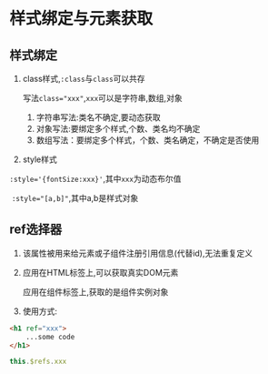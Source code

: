 # 样式绑定与元素获取

## 样式绑定

1. class样式,`:class`与`class`可以共存

   写法`class="xxx"`,`xxx`可以是字符串,数组,对象

   1. 字符串写法:类名不确定,要动态获取
   2. 对象写法:要绑定多个样式,个数、类名均不确定
   3. 数组写法：要绑定多个样式，个数、类名确定，不确定是否使用

2. style样式

​	`:style='{fontSize:xxx}'`,其中`xxx`为动态布尔值

​	`:style="[a,b]"`,其中a,b是样式对象

## ref选择器

1. 该属性被用来给元素或子组件注册引用信息(代替id),无法重复定义

2. 应用在HTML标签上,可以获取真实DOM元素

   应用在组件标签上,获取的是组件实例对象

3. 使用方式:

```html
<h1 ref="xxx">
    ...some code
</h1>
```

```js
this.$refs.xxx
```

